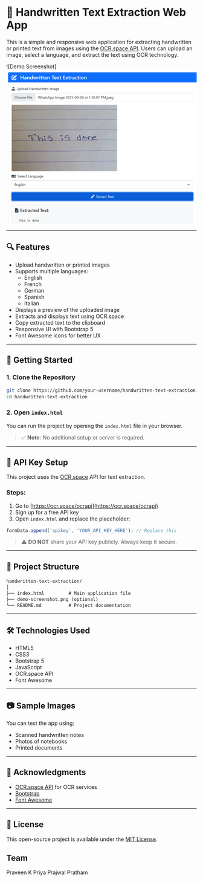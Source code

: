 # 📝 Handwritten Text Extraction Web App

This is a simple and responsive web application for extracting handwritten or printed text from images using the [OCR.space API](https://ocr.space/OCRAPI). Users can upload an image, select a language, and extract the text using OCR technology.

![Demo Screenshot]
<img src="https://github.com/Praveen-minusmen/hand-written-text-detection/blob/main/Screenshot%202025-05-06%20195310.png?raw=true" alt="Handwritten Text Extraction Screenshot" style="max-width: 100%; height: auto;" />

---

## 🔍 Features

- Upload handwritten or printed images
- Supports multiple languages:
  - English
  - French
  - German
  - Spanish
  - Italian
- Displays a preview of the uploaded image
- Extracts and displays text using OCR.space
- Copy extracted text to the clipboard
- Responsive UI with Bootstrap 5
- Font Awesome icons for better UX

---

## 🚀 Getting Started

### 1. Clone the Repository

```bash
git clone https://github.com/your-username/handwritten-text-extraction.git
cd handwritten-text-extraction
````

### 2. Open `index.html`

You can run the project by opening the `index.html` file in your browser.

> ✅ **Note**: No additional setup or server is required.

---

## 🔐 API Key Setup

This project uses the [OCR.space](https://ocr.space/OCRAPI) API for text extraction.

### Steps:

1. Go to [https://ocr.space/ocrapi](https://ocr.space/ocrapi)
2. Sign up for a free API key
3. Open `index.html` and replace the placeholder:

```javascript
formData.append('apikey', 'YOUR_API_KEY_HERE'); // Replace this
```

> ⚠️ **DO NOT** share your API key publicly. Always keep it secure.

---

## 📁 Project Structure

```
handwritten-text-extraction/
│
├── index.html         # Main application file
├── demo-screenshot.png (optional)
└── README.md          # Project documentation
```

---

## 🛠 Technologies Used

* HTML5
* CSS3
* Bootstrap 5
* JavaScript
* OCR.space API
* Font Awesome

---

## 📷 Sample Images

You can test the app using:

* Scanned handwritten notes
* Photos of notebooks
* Printed documents

---

## 🙌 Acknowledgments

* [OCR.space API](https://ocr.space/OCRAPI) for OCR services
* [Bootstrap](https://getbootstrap.com/)
* [Font Awesome](https://fontawesome.com/)

---

## 📜 License

This open-source project is available under the [MIT License](LICENSE).

## Team
Praveen K
Priya
Prajwal
Pratham
